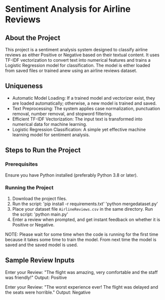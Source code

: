 # Sentiment Analysis for Airline Reviews

## About the Project
This project is a sentiment analysis system designed to classify airline reviews as either Positive or Negative based on their textual content. It uses TF-IDF vectorization to convert text into numerical features and trains a Logistic Regression model for classification. The model is either loaded from saved files or trained anew using an airline reviews dataset.

## Uniqueness
- Automatic Model Loading: If a trained model and vectorizer exist, they are loaded automatically; otherwise, a new model is trained and saved.
- Text Preprocessing: The system applies case normalization, punctuation removal, number removal, and stopword filtering.
- Efficient TF-IDF Vectorization: The input text is transformed into numerical data for machine learning.
- Logistic Regression Classification: A simple yet effective machine learning model for sentiment analysis.

## Steps to Run the Project
### Prerequisites
Ensure you have Python installed (preferably Python 3.8 or later).


### Running the Project
1. Download the project files.
2. Run the script:
   'pip install -r requirements.txt'
   'python mergedataset.py'
3. Place your dataset file `AirlineReviews.csv` in the same directory. Run the script:
   'python main.py'
4. Enter a review when prompted, and get instant feedback on whether it is Positive or Negative.

NOTE: Please wait for some time when the code is running for the first time because it takes some time to train the model. From next time the model is saved and the saved model is used.


## Sample Review Inputs

Enter your Review:
"The flight was amazing, very comfortable and the staff was friendly!"
Output: Positive

Enter your Review:
"The worst experience ever! The flight was delayed and the seats were horrible."
Output: Negative


